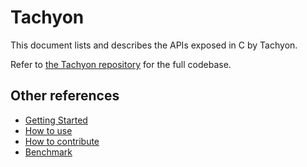 # Tachyon

This document lists and describes the APIs exposed in C by Tachyon.

Refer to [the Tachyon repository](https://github.com/kroma-network/tachyon) for the full codebase.

## Other references

- [Getting Started](https://github.com/kroma-network/tachyon/blob/main/README.md)
- [How to use](https://github.com/kroma-network/tachyon/tree/main/docs/how_to_use)
- [How to contribute](https://github.com/kroma-network/tachyon/tree/main/docs/how_to_contribute)
- [Benchmark](https://github.com/kroma-network/tachyon/blob/main/benchmark/README.md)
